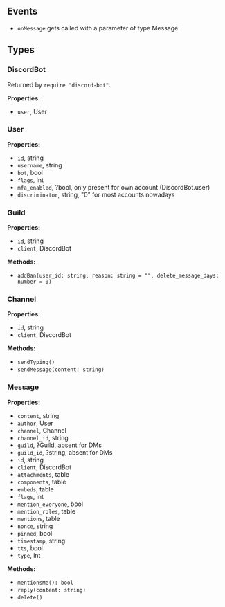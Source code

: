 ## Events

- `onMessage` gets called with a parameter of type Message

## Types

### DiscordBot

Returned by `require "discord-bot"`.

**Properties:**
- `user`, User

### User

**Properties:**
- `id`, string
- `username`, string
- `bot`, bool
- `flags`, int
- `mfa_enabled`, ?bool, only present for own account (DiscordBot.user)
- `discriminator`, string, "0" for most accounts nowadays

### Guild

**Properties:**
- `id`, string
- `client`, DiscordBot

**Methods:**
- `addBan(user_id: string, reason: string = "", delete_message_days: number = 0)`

### Channel

**Properties:**
- `id`, string
- `client`, DiscordBot

**Methods:**
- `sendTyping()`
- `sendMessage(content: string)`

### Message

**Properties:**
- `content`, string
- `author`, User
- `channel`, Channel
- `channel_id`, string
- `guild`, ?Guild, absent for DMs
- `guild_id`, ?string, absent for DMs
- `id`, string
- `client`, DiscordBot
- `attachments`, table
- `components`, table
- `embeds`, table
- `flags`, int
- `mention_everyone`, bool
- `mention_roles`, table
- `mentions`, table
- `nonce`, string
- `pinned`, bool
- `timestamp`, string
- `tts`, bool
- `type`, int

**Methods:**
- `mentionsMe(): bool`
- `reply(content: string)`
- `delete()`
